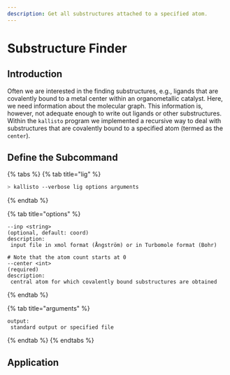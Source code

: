 ```yaml
---
description: Get all substructures attached to a specified atom.
---
```


# Substructure Finder

## Introduction

Often we are interested in the finding substructures, e.g., ligands that are covalently bound to a metal center within an organometallic catalyst. Here, we need information about the molecular graph. This information is, however, not adequate enough to write out ligands or other substructures. Within the `kallisto` program we implemented a recursive way to deal with substructures that are covalently bound to a specified atom \(termed as the `center`\).

## Define the Subcommand

{% tabs %}
{% tab title="lig" %}
```bash
> kallisto --verbose lig options arguments
```
{% endtab %}

{% tab title="options" %}
```markup
--inp <string> 
(optional, default: coord)
description: 
 input file in xmol format (Ångström) or in Turbomole format (Bohr)

# Note that the atom count starts at 0
--center <int>
(required)
description:
 central atom for which covalently bound substructures are obtained
```
{% endtab %}

{% tab title="arguments" %}
```text
output: 
 standard output or specified file
```
{% endtab %}
{% endtabs %}

## Application

